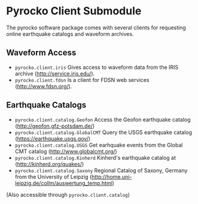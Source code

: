 # Pyrocko Client Submodule

The pyrocko software package comes with several clients for requesting online earthquake catalogs and waveform archives.

## Waveform Access

* `pyrocko.client.iris` Gives access to waveform data from the IRIS archive (http://service.iris.edu/).
* `pyrocko.client.fdsn` Is a client for FDSN web services (http://www.fdsn.org/).

## Earthquake Catalogs

* `pyrocko.client.catalog.Geofon` Access the Geofon earthquake catalog (http://geofon.gfz-potsdam.de/)
* `pyrocko.client.catalog.GlobalCMT` Query the USGS earthquake catalog (https://earthquake.usgs.gov/)
* `pyrocko.client.catalog.USGS` Get earhquake events from the Global CMT catalog (http://www.globalcmt.org/)
* `pyrocko.client.catalog.Kinherd` Kinherd's earthquake catalog at (http://kinherd.org/quakes/)
* `pyrocko.client.catalog.Saxony` Regional Catalog of Saxony, Germany from the University of Leipzig (http://home.uni-leipzig.de/collm/auswertung_temp.html)

(Also accessible through `pyrocko.client.catalog`)
